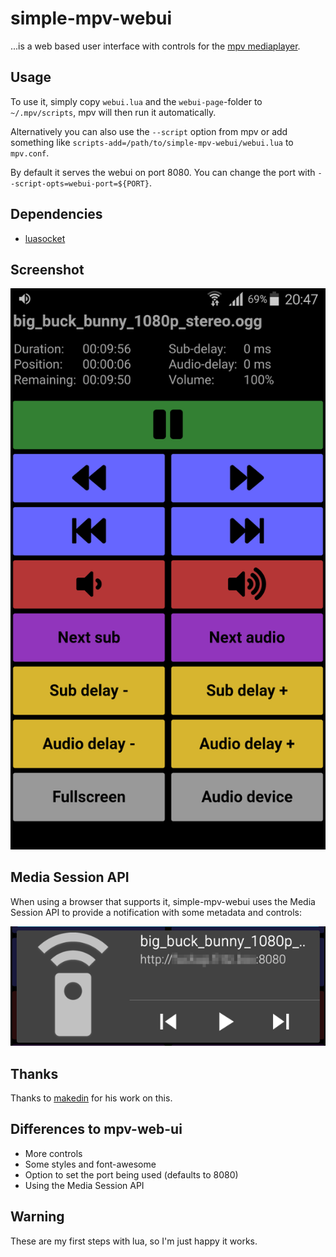 # simple-mpv-webui
...is a web based user interface with controls for the [mpv mediaplayer](https://mpv.io/).

## Usage
To use it, simply copy `webui.lua` and the `webui-page`-folder to `~/.mpv/scripts`, mpv will then run it automatically.

Alternatively you can also use the `--script` option from mpv or add something like `scripts-add=/path/to/simple-mpv-webui/webui.lua` to `mpv.conf`.

By default it serves the webui on port 8080. You can change the port with 
`--script-opts=webui-port=${PORT}`.

## Dependencies
 - [luasocket](https://github.com/diegonehab/luasocket)

## Screenshot
![screenshot](screenshots/webui.png)

## Media Session API
When using a browser that supports it, simple-mpv-webui uses the Media Session
API to provide a notification with some metadata and controls:

![notification](screenshots/notification.png)

## Thanks
Thanks to [makedin](https://github.com/makedin) for his work on this.

## Differences to mpv-web-ui
 - More controls
 - Some styles and font-awesome
 - Option to set the port being used (defaults to 8080)
 - Using the Media Session API

## Warning
These are my first steps with lua, so I'm just happy it works.
